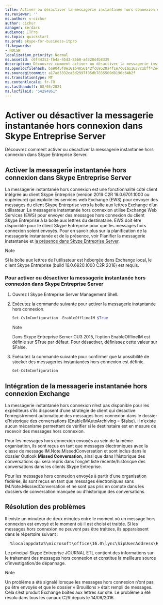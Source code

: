 ```yaml
---
title: Activer ou désactiver la messagerie instantanée hors connexion dans Skype Entreprise Server
ms.reviewer: ''
ms.author: v-cichur
author: cichur
manager: serdars
audience: ITPro
ms.topic: quickstart
ms.prod: skype-for-business-itpro
f1.keywords:
- NOCSH
localization_priority: Normal
ms.assetid: c0f44352-fb4a-45d3-85b0-a4320d4b8339
description: Découvrez comment activer ou désactiver la messagerie instantanée hors connexion dans Skype Entreprise Server.
ms.openlocfilehash: ba9045f0e161b4056142fc69528a4f1e7c01a11637c1bff42ec7cc14fe7610a3
ms.sourcegitcommit: a17ad3332ca5d2997f85db7835500d8190c34b2f
ms.translationtype: MT
ms.contentlocale: fr-FR
ms.lasthandoff: 08/05/2021
ms.locfileid: "54294861"
---
```

# <a name="enable-or-disable-offline-instant-messaging-im-in-skype-for-business-server"></a>Activer ou désactiver la messagerie instantanée hors connexion dans Skype Entreprise Server
 
Découvrez comment activer ou désactiver la messagerie instantanée hors connexion dans Skype Entreprise Server.
  
## <a name="enable-offline-instant-messaging-im-in-skype-for-business-server"></a>Activer la messagerie instantanée hors connexion dans Skype Entreprise Server

La messagerie instantanée hors connexion est une fonctionnalité côté client intégrée au client Skype Entreprise (version 2016 C2R 16.0.6701.1000 ou supérieure) qui exploite les services web Exchange (EWS) pour envoyer des messages du client Skype Entreprise vers la boîte aux lettres Exchange d’un utilisateur. La messagerie instantanée hors connexion utilise Exchange Web Services (EWS) pour envoyer des messages hors connexion du client Skype Entreprise à la boîte aux lettres du destinataire. EWS doit être disponible pour le client Skype Entreprise pour que les messages hors connexion soient envoyés. Pour en savoir plus sur la planification de la messagerie instantanée et de la présence, voir Planifier la messagerie instantanée et [la présence dans Skype Entreprise Server](../../plan-your-deployment/instant-messaging-and-presence.md).
  
> [!NOTE]
> Si la boîte aux lettres de l’utilisateur est hébergée dans Exchange local, le client Skype Entreprise (build 16.0.6920.1000 C2R 2016) est requis. 
  
### <a name="to-enable-or-disable-offline-im-in-skype-for-business-server"></a>Pour activer ou désactiver la messagerie instantanée hors connexion dans Skype Entreprise Server

1. Ouvrez l Skype Entreprise Server Management Shell.
    
2. Exécutez la commande suivante pour activer la messagerie instantanée hors connexion.
    
   ```powershell
   Set-CsImConfiguration -EnableOfflineIM $True
   ```

    > [!NOTE]
    > Dans Skype Entreprise Server CU3 2015, l’option EnableOfflineIM est définie sur $True par défaut. Pour désactiver, définissez cette valeur sur $False. 
  
3. Exécutez la commande suivante pour confirmer que la possibilité de stocker des messageries instantanées hors connexion est définie.
    
   ```powershell
   Get-CsImConfiguration
   ```

## <a name="offline-im-integration-with-exchange"></a>Intégration de la messagerie instantanée hors connexion Exchange

La messagerie instantanée hors connexion n’est pas disponible pour les expéditeurs s’ils disposent d’une stratégie de client qui désactive l’enregistrement automatique des messages hors connexion dans le dossier d’historique des conversations (EnableIMAutoArchiving = $false). Il n’existe aucun mécanisme permettant de vérifier si le destinataire est en mesure de recevoir des messages hors connexion.
  
Pour les messages hors connexion envoyés au sein de la même organisation, ils sont reçus en tant que messages électroniques avec la classe de message IM.Note.MissedConversation et sont inclus dans le dossier Outlook **Missed Conversation,** ainsi que dans l’historique des conversations qui sera repris dans l’onglet liste récente/historique des conversations dans les clients Skype Entreprise.
  
Pour les messages hors connexion envoyés à partir d’une organisation fédérée, ils sont reçus en tant que messages électroniques sans IM.Note.MisssedConversation et ne sont pas pris en compte dans les dossiers de conversation manquée ou d’historique des conversations. 
  
## <a name="troubleshooting"></a>Résolution des problèmes

Il existe un minuteur de deux minutes entre le moment où un message hors connexion est envoyé et le moment où il est choisi et traitée. Si les messages hors connexion ne peuvent pas être traitées, ils apparaissent dans le répertoire suivant : 
  
  <pre>  %localappdata%\microsoft\office\16.0\lync\SipUserAddress\History Spooler   </pre>

Le principal Skype Entreprise JOURNAL ETL contient des informations sur le traitement des messages hors connexion et constitue la meilleure source d’investigation/de dépannage. 
  
> [!NOTE]
> Un problème a été signalé lorsque les messages hors connexion n’ont pas pu être envoyés et que le dossier « Brouillons » était rempli de messages. Cela s’est produit Exchange boîtes aux lettres sur site. Le problème a été résolu dans tous les canaux C2R depuis le 14/06/2016.  
